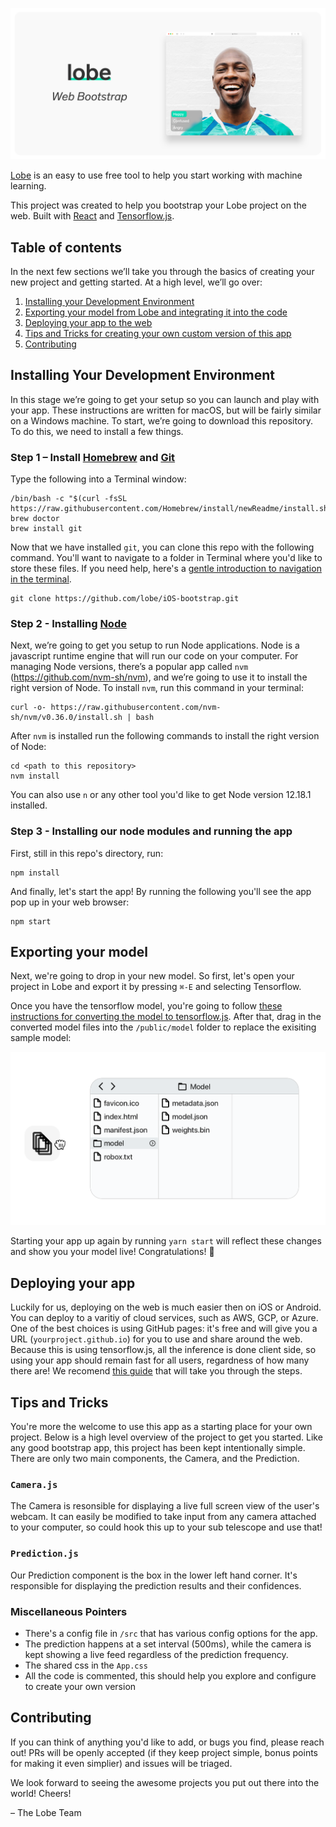 ![](https://github.com/lobe/web-bootstrap/raw/master/assets/header.png)

[Lobe](http://lobe.ai/) is an easy to use free tool to help you start working with machine learning.

This project was created to help you bootstrap your Lobe project on the web. Built with [React](https://reactjs.org) and [Tensorflow.js](https://www.tensorflow.org/js).

## Table of contents

In the next few sections we’ll take you through the basics of creating your new project and getting started. At a high level, we’ll go over:

1. [Installing your Development Environment](https://github.com/lobe/web-bootstrap/tree/master#installing-your-development-environment)
2. [Exporting your model from Lobe and integrating it into the code](https://github.com/lobe/web-bootstrap/blob/master/README.md#exporting-your-model)
3. [Deploying your app to the web](https://github.com/lobe/web-bootstrap/tree/master#deploying-your-app)
4. [Tips and Tricks for creating your own custom version of this app](https://github.com/lobe/web-bootstrap/tree/master#tips-and-tricks)
5. [Contributing](https://github.com/lobe/web-bootstrap/tree/master#contributing)

## Installing Your Development Environment

In this stage we’re going to get your setup so you can launch and play with your app. These instructions are written for macOS, but will be fairly similar on a Windows machine. To start, we’re going to download this repository. To do this, we need to install a few things.

### Step 1 – Install [Homebrew](http://brew.sh/) and [Git](https://git-scm.com)

Type the following into a Terminal window:

```shell
/bin/bash -c "$(curl -fsSL https://raw.githubusercontent.com/Homebrew/install/newReadme/install.sh)"
brew doctor
brew install git
```

Now that we have installed `git`, you can clone this repo with the following command. You'll want to navigate to a folder in Terminal where you'd like to store these files. If you need help, here's a [gentle introduction to navigation in the terminal](http//www.youtube.com/watch?v=zw7Nd67_aFw).

```shell
git clone https://github.com/lobe/iOS-bootstrap.git
```

### Step 2 - Installing [Node](https://nodejs.org/en/)

Next, we’re going to get you setup to run Node applications. Node is a javascript runtime engine that will run our code on your computer. For managing Node versions, there’s a popular app called `nvm` (https://github.com/nvm-sh/nvm), and we’re going to use it to install the right version of Node. To install `nvm`, run this command in your terminal:

```shell
curl -o- https://raw.githubusercontent.com/nvm-sh/nvm/v0.36.0/install.sh | bash
```
After `nvm` is installed run the following commands to install the right version of Node:

```shell
cd <path to this repository>
nvm install
```

You can also use `n` or any other tool you'd like to get Node version 12.18.1 installed.

### Step 3 - Installing our node modules and running the app

First, still in this repo's directory, run:

```shell
npm install
```

And finally, let's start the app! By running the following you'll see the app pop up in your web browser:

```shell
npm start
```

## Exporting your model

Next, we're going to drop in your new model. So first, let's open your project in Lobe and export it by pressing `⌘-E` and selecting Tensorflow.

Once you have the tensorflow model, you're going to follow [these instructions for converting the model to tensorflow.js](https://github.com/tensorflow/tfjs/tree/master/tfjs-converter). After that, drag in the converted model files into the `/public/model` folder to replace the exisiting sample model:

![](https://github.com/lobe/web-bootstrap/raw/master/assets/modeldrag.png)

Starting your app up again by running `yarn start` will reflect these changes and show you your model live! Congratulations! :tada:


## Deploying your app

Luckily for us, deploying on the web is much easier then on iOS or Android. You can deploy to a varitiy of cloud services, such as AWS, GCP, or Azure. One of the best choices is using GitHub pages: it's free and will give you a URL (`yourproject.github.io`) for you to use and share around the web. Because this is using tensorflow.js, all the inference is done client side, so using your app should remain fast for all users, regardness of how many there are! We recomend [this guide](https://github.com/gitname/react-gh-pages) that will take you through the steps.

## Tips and Tricks

You're more the welcome to use this app as a starting place for your own project. Below is a high level overview of the project to get you started. Like any good bootstrap app, this project has been kept intentionally simple. There are only two main components, the Camera, and the Prediction.

### `Camera.js`
The Camera is resonsible for displaying a live full screen view of the user's webcam. It can easily be modified to take input from any camera attached to your computer, so could hook this up to your sub telescope and use that!

### `Prediction.js`
Our Prediction component is the box in the lower left hand corner. It's responsible for displaying the prediction results and their confidences.

### Miscellaneous Pointers
* There's a config file in `/src` that has various config options for the app. 
* The prediction happens at a set interval (500ms), while the camera is kept showing a live feed regardless of the prediction frequency.
* The shared css in the `App.css`
* All the code is commented, this should help you explore and configure to create your own version

## Contributing

If you can think of anything you'd like to add, or bugs you find, please reach out! PRs will be openly accepted (if they keep project simple, bonus points for making it even simplier) and issues will be triaged.

We look forward to seeing the awesome projects you put out there into the world! Cheers!

– The Lobe Team
